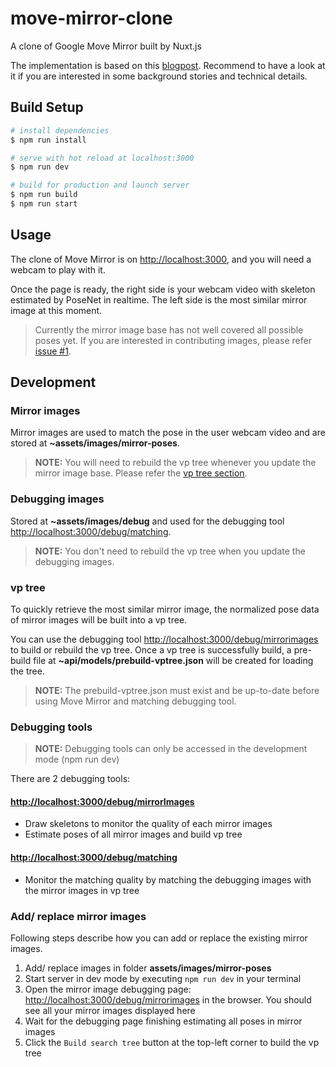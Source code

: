 # move-mirror-clone
A clone of Google Move Mirror built by Nuxt.js

The implementation is based on this [blogpost](https://medium.com/tensorflow/move-mirror-an-ai-experiment-with-pose-estimation-in-the-browser-using-tensorflow-js-2f7b769f9b23).
Recommend to have a look at it if you are interested in some background stories and technical details.

## Build Setup

``` bash
# install dependencies
$ npm run install

# serve with hot reload at localhost:3000
$ npm run dev

# build for production and launch server
$ npm run build
$ npm run start
```


## Usage
The clone of Move Mirror is on [http://localhost:3000](http://localhost:3000), and you will need a webcam to play with it.

Once the page is ready, the right side is your webcam video with skeleton estimated by PoseNet in realtime.
The left side is the most similar mirror image at this moment.

> Currently the mirror image base has not well covered all possible poses yet. If you are interested in contributing images, please refer [issue #1](https://github.com/freshsomebody/move-mirror-clone/issues/1).


## Development

### Mirror images
Mirror images are used to match the pose in the user webcam video and are stored at **~assets/images/mirror-poses**.

> **NOTE:** You will need to rebuild the vp tree whenever you update the mirror image base. Please refer the [vp tree section](#vp-tree).

### Debugging images
Stored at **~assets/images/debug** and used for the debugging tool [http://localhost:3000/debug/matching](http://localhost:3000/debug/matching).

> **NOTE:** You don't need to rebuild the vp tree when you update the debugging images.

### vp tree
To quickly retrieve the most similar mirror image, the normalized pose data of mirror images will be built into a vp tree.

You can use the debugging tool [http://localhost:3000/debug/mirrorimages](http://localhost:3000/debug/mirrorimages) to build or rebuild the vp tree.
Once a vp tree is successfully build, a pre-build file at **~api/models/prebuild-vptree.json** will be created for loading the tree.

> **NOTE:** The prebuild-vptree.json must exist and be up-to-date before using Move Mirror and matching debugging tool.


### Debugging tools
> **NOTE:** Debugging tools can only be accessed in the development mode (npm run dev)

There are 2 debugging tools:
#### [http://localhost:3000/debug/mirrorImages](http://localhost:3000/debug/mirrorImages)
- Draw skeletons to monitor the quality of each mirror images
- Estimate poses of all mirror images and build vp tree

#### [http://localhost:3000/debug/matching](http://localhost:3000/debug/matching)
- Monitor the matching quality by matching the debugging images with the mirror images in vp tree

### Add/ replace mirror images
Following steps describe how you can add or replace the existing mirror images.
1. Add/ replace images in folder **assets/images/mirror-poses**
2. Start server in dev mode by executing `npm run dev` in your terminal
3. Open the mirror image debugging page: [http://localhost:3000/debug/mirrorimages](http://localhost:3000/debug/mirrorimages) in the browser. You should see all your mirror images displayed here
4. Wait for the debugging page finishing estimating all poses in mirror images
5. Click the `Build search tree` button at the top-left corner to build the vp tree

